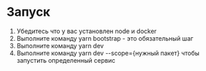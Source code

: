 # Запуск

1. Убедитесь что у вас установлен node и docker
2. Выполните команду yarn bootstrap - это обязательный шаг
3. Выполните команду yarn dev
4. Выполните команду yarn dev --scope={нужный пакет} чтобы запустить определенный сервис